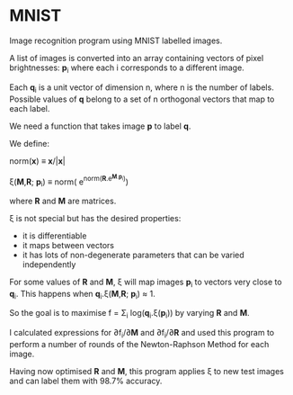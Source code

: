 # MNIST
Image recognition program using MNIST labelled images.

A list of images is converted into an array containing vectors of pixel brightnesses: __p__<sub>i</sub> where each i corresponds to a different image.

Each __q__<sub>i</sub> is a unit vector of dimension n, where n is the number of labels. Possible values of __q__ belong to a set of n orthogonal vectors that map to each label.

We need a function that takes image __p__ to label __q__.

We define:

norm(__x__) ≡ __x__/|__x__|

ξ(**M**,**R**; **p**<sub>i</sub>) ≡ norm( e<sup>norm(__R__.e<sup>__M__.__p__<sub>i</sub></sup>)</sup>)

where **R** and **M** are matrices.

ξ is not special but has the desired properties:
* it is differentiable
* it maps between vectors
* it has lots of non-degenerate parameters that can be varied independently

For some values of **R** and **M**, ξ will map images **p**<sub>i</sub> to vectors very close to **q**<sub>i</sub>. This happens when **q**<sub>i</sub>.ξ(**M**,**R**; **p**<sub>i</sub>) ≈ 1.

So the goal is to maximise f = Σ<sub>i</sub> log(__q__<sub>i</sub>.ξ(__p__<sub>i</sub>)) by varying **R** and **M**.

I calculated expressions for  ∂f<sub>i</sub>/∂**M** and ∂f<sub>i</sub>/∂**R** and used this program to perform a number of rounds of the Newton-Raphson Method for each image.

Having now optimised **R** and **M**, this program applies ξ to new test images and can label them with 98.7% accuracy.
